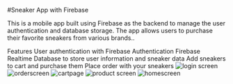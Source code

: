 #Sneaker App with Firebase

This is a mobile app built using Firebase as the backend to manage the user authentication and database storage. The app allows users to purchase their favorite sneakers from various brands..

Features
User authentication with Firebase Authentication
Firebase Realtime Database to store user information and sneaker data
Add sneakers to cart and purchase them
Place order with your sneakers
![login screen](https://user-images.githubusercontent.com/114509764/236383429-cdbf50d1-2d50-4df4-93c5-0893d762c7de.PNG)
![orderscreen](https://user-images.githubusercontent.com/114509764/236383432-75e4b75e-dfd9-4f17-ad93-8a723d5887e5.PNG)
![cartpage](https://user-images.githubusercontent.com/114509764/236383436-687d5829-e4c9-40b2-b29e-16f604278b51.PNG)
![product screen](https://user-images.githubusercontent.com/114509764/236383437-10169163-5521-4625-9c32-7e7899839386.PNG)
![homescreen](https://user-images.githubusercontent.com/114509764/236383438-c436666c-cec1-46fc-ae00-2ab0935abf6e.PNG)
